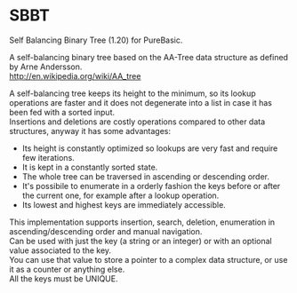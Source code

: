 # SBBT
 Self Balancing Binary Tree (1.20) for PureBasic.
 
A self-balancing binary tree based on the AA-Tree data structure as defined by Arne Andersson.<br>
http://en.wikipedia.org/wiki/AA_tree<br>

A self-balancing tree keeps its height to the minimum, so its lookup operations are faster and it does not degenerate into a list in case it has been fed with a sorted input.<br>
Insertions and deletions are costly operations compared to other data structures, anyway it has some advantages:<br>

- Its height is constantly optimized so lookups are very fast and require few iterations.<br>
- It is kept in a constantly sorted state.<br>
- The whole tree can be traversed in ascending or descending order.<br>
- It's possibile to enumerate in a orderly fashion the keys before or after the current one, for example after a lookup operation.<br>
- Its lowest and highest keys are immediately accessible.<br>

This implementation supports insertion, search, deletion, enumeration in ascending/descending order and manual navigation. <br>
Can be used with just the key (a string or an integer) or with an optional value associated to the key.<br>
You can use that value to store a pointer to a complex data structure, or use it as a counter or anything else.<br>
All the keys must be UNIQUE.<br>

